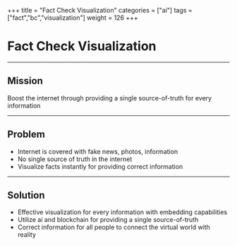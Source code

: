 +++
title = "Fact Check Visualization"
categories = ["ai"]
tags = ["fact","bc","visualization"]
weight = 126
+++

# Fact Check Visualization

---

## Mission

Boost the internet through providing a single source-of-truth for every information

---

## Problem

- Internet is covered with fake news, photos, information
- No single source of truth in the internet
- Visualize facts instantly for providing correct information

---

## Solution

- Effective visualization for every information with embedding capabilities
- Utilize ai and blockchain for providing a single source-of-truth
- Correct information for all people to connect the virtual world with reality

